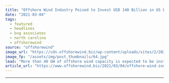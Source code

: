 ```yaml
---
title: "Offshore Wind Industry Poised to Invest USD 140 Billion in US East Coast by 2035"
date: "2021-03-04"
tags: 
  - featured
  - headlines
  - bvg associates
  - north carolina
  - offshorewind
source: "offshorewind"
image_url: "https://cdn.offshorewind.biz/wp-content/uploads/sites/2/2020/08/13112501/E.ON_archive_illustration.jpg"
image_fp: "/assets/img/post_thumbnails/64.jpg"
lead: "More than 40 GW of offshore wind capacity is expected to be installed off"
article_url: "https://www.offshorewind.biz/2021/03/04/offshore-wind-industry-poised-to-invest-usd-140-billion-in-us-east-coast-by-2035/"
---
```


---
